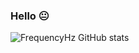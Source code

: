 ### Hello 😐


![FrequencyHz GitHub stats](https://github-readme-stats.vercel.app/api?username=FrequencyHz&show_icons=true&theme=radical)
